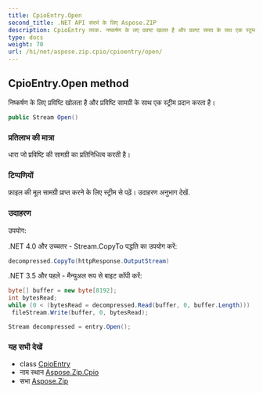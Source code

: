 ```yaml
---
title: CpioEntry.Open
second_title: .NET API संदर्भ के लिए Aspose.ZIP
description: CpioEntry तरक. नष्कर्षण के लए प्रवष्ट खलत है और प्रवष्ट समग्र के सथ एक स्ट्रम प्रदन करत है
type: docs
weight: 70
url: /hi/net/aspose.zip.cpio/cpioentry/open/
---
```

## CpioEntry.Open method

निष्कर्षण के लिए प्रविष्टि खोलता है और प्रविष्टि सामग्री के साथ एक स्ट्रीम प्रदान करता है।

```csharp
public Stream Open()
```

### प्रतिलाभ की मात्रा

धारा जो प्रविष्टि की सामग्री का प्रतिनिधित्व करती है।

### टिप्पणियों

फ़ाइल की मूल सामग्री प्राप्त करने के लिए स्ट्रीम से पढ़ें। उदाहरण अनुभाग देखें.

### उदाहरण

उपयोग:

.NET 4.0 और उच्चतर - Stream.CopyTo पद्धति का उपयोग करें:

```csharp
decompressed.CopyTo(httpResponse.OutputStream)
```

.NET 3.5 और पहले - मैन्युअल रूप से बाइट कॉपी करें:

```csharp
byte[] buffer = new byte[8192];
int bytesRead;
while (0 < (bytesRead = decompressed.Read(buffer, 0, buffer.Length)))
 fileStream.Write(buffer, 0, bytesRead);
```

```csharp
Stream decompressed = entry.Open();
```

### यह सभी देखें

* class [CpioEntry](../)
* नाम स्थान [Aspose.Zip.Cpio](../../cpioentry/)
* सभा [Aspose.Zip](../../../)


